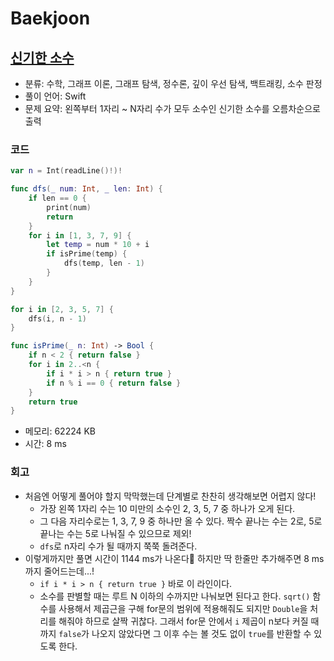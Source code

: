 # Baekjoon

## [신기한 소수](https://www.acmicpc.net/problem/2023)

* 분류: 수학, 그래프 이론, 그래프 탐색, 정수론, 깊이 우선 탐색, 백트래킹, 소수 판정
* 풀이 언어: Swift
* 문제 요약: 왼쪽부터 1자리 ~ N자리 수가 모두 소수인 신기한 소수를 오름차순으로 출력

### 코드

```swift
var n = Int(readLine()!)!

func dfs(_ num: Int, _ len: Int) {
    if len == 0 {
        print(num)
        return
    }
    for i in [1, 3, 7, 9] {
        let temp = num * 10 + i
        if isPrime(temp) {
            dfs(temp, len - 1)
        }
    }
}

for i in [2, 3, 5, 7] {
    dfs(i, n - 1)
}

func isPrime(_ n: Int) -> Bool {
    if n < 2 { return false }
    for i in 2..<n {
        if i * i > n { return true }
        if n % i == 0 { return false }
    }
    return true
}
```

* 메모리: 62224 KB
* 시간: 8 ms

### 회고

* 처음엔 어떻게 풀어야 할지 막막했는데 단계별로 찬찬히 생각해보면 어렵지 않다!
  * 가장 왼쪽 1자리 수는 10 미만의 소수인 2, 3, 5, 7 중 하나가 오게 된다.
  * 그 다음 자리수로는 1, 3, 7, 9 중 하나만 올 수 있다. 짝수 끝나는 수는 2로, 5로 끝나는 수는 5로 나눠질 수 있으므로 제외!
  * `dfs`로 n자리 수가 될 때까지 쭉쭉 돌려준다.
* 이렇게까지만 풀면 시간이 1144 ms가 나온다🤧 하지만 딱 한줄만 추가해주면 8 ms까지 줄어드는데...!
  * `if i * i > n { return true }` 바로 이 라인이다.
  * 소수를 판별할 때는 루트 N 이하의 수까지만 나눠보면 된다고 한다. `sqrt()` 함수를 사용해서 제곱근을 구해 for문의 범위에 적용해줘도 되지만 `Double`을 처리를 해줘야 하므로 살짝 귀찮다. 그래서 for문 안에서 `i` 제곱이 n보다 커질 때까지 `false`가 나오지 않았다면 그 이후 수는 볼 것도 없이 `true`를 반환할 수 있도록 한다.